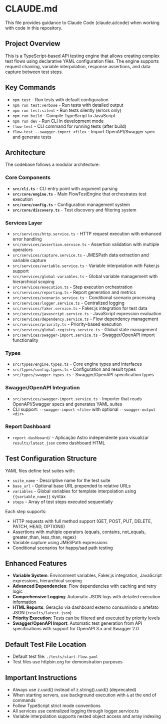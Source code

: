 # CLAUDE.md

This file provides guidance to Claude Code (claude.ai/code) when working with code in this repository.

## Project Overview

This is a TypeScript-based API testing engine that allows creating complex test flows using declarative YAML configuration files. The engine supports request chaining, variable interpolation, response assertions, and data capture between test steps.

## Key Commands

- `npm test` - Run tests with default configuration
- `npm run test:verbose` - Run tests with detailed output
- `npm run test:silent` - Run tests silently (errors only)
- `npm run build` - Compile TypeScript to JavaScript
- `npm run dev` - Run CLI in development mode
- `flow-test` - CLI command for running tests (after build)
- `flow-test --swagger-import <file>` - Import OpenAPI/Swagger spec and generate tests

## Architecture

The codebase follows a modular architecture:

### Core Components

- **`src/cli.ts`** - CLI entry point with argument parsing
- **`src/core/engine.ts`** - Main FlowTestEngine that orchestrates test execution
- **`src/core/config.ts`** - Configuration management system
- **`src/core/discovery.ts`** - Test discovery and filtering system

### Services Layer

- `src/services/http.service.ts` - HTTP request execution with enhanced error handling
- `src/services/assertion.service.ts` - Assertion validation with multiple operators
- `src/services/capture.service.ts` - JMESPath data extraction and variable capture
- `src/services/variable.service.ts` - Variable interpolation with Faker.js support
- `src/services/global-variables.ts` - Global variable management with hierarchical scoping
- `src/services/execution.ts` - Step execution orchestration
- `src/services/reporting.ts` - Report generation and metrics
- `src/services/scenario.service.ts` - Conditional scenario processing
- `src/services/logger.service.ts` - Centralized logging
- `src/services/faker.service.ts` - Faker.js integration for test data
- `src/services/javascript.service.ts` - JavaScript expression evaluation
- `src/services/dependency.service.ts` - Flow dependency management
- `src/services/priority.ts` - Priority-based execution
- `src/services/global-registry.service.ts` - Global state management
- `src/services/swagger-import.service.ts` - Swagger/OpenAPI import functionality

### Types

- `src/types/engine.types.ts` - Core engine types and interfaces
- `src/types/config.types.ts` - Configuration and result types
- `src/types/swagger.types.ts` - Swagger/OpenAPI specification types

### Swagger/OpenAPI Integration

- `src/services/swagger-import.service.ts` - Importer that reads OpenAPI/Swagger specs and generates YAML suites
- CLI support: `--swagger-import <file>` with optional `--swagger-output <dir>`

### Report Dashboard

- `report-dashboard/` - Aplicação Astro independente para visualizar `results/latest.json` como dashboard HTML

## Test Configuration Structure

YAML files define test suites with:
- `suite_name` - Descriptive name for the test suite
- `base_url` - Optional base URL prepended to relative URLs
- `variables` - Global variables for template interpolation using `{{variable_name}}` syntax
- `steps` - Array of test steps executed sequentially

Each step supports:
- HTTP requests with full method support (GET, POST, PUT, DELETE, PATCH, HEAD, OPTIONS)
- Assertions with multiple operators (equals, contains, not_equals, greater_than, less_than, regex)
- Variable capture using JMESPath expressions
- Conditional scenarios for happy/sad path testing

## Enhanced Features

- **Variable System**: Environment variables, Faker.js integration, JavaScript expressions, hierarchical scoping
- **Advanced Dependencies**: Flow dependencies with caching and retry logic
- **Comprehensive Logging**: Automatic JSON logs with detailed execution information
- **HTML Reports**: Geração via dashboard externo consumindo o artefato JSON (`results/latest.json`)
- **Priority Execution**: Tests can be filtered and executed by priority levels
- **Swagger/OpenAPI Import**: Automatic test generation from API specifications with support for OpenAPI 3.x and Swagger 2.0

## Default Test File Location

- Default test file: `./tests/start-flow.yaml`
- Test files use httpbin.org for demonstration purposes

## Important Instructions

- Always use z.uuid() instead of z.string().uuid() (deprecated)
- When starting servers, use background execution with `&` at the end of commands
- Follow TypeScript strict mode conventions
- All services use centralized logging through logger.service.ts
- Variable interpolation supports nested object access and array indexing
